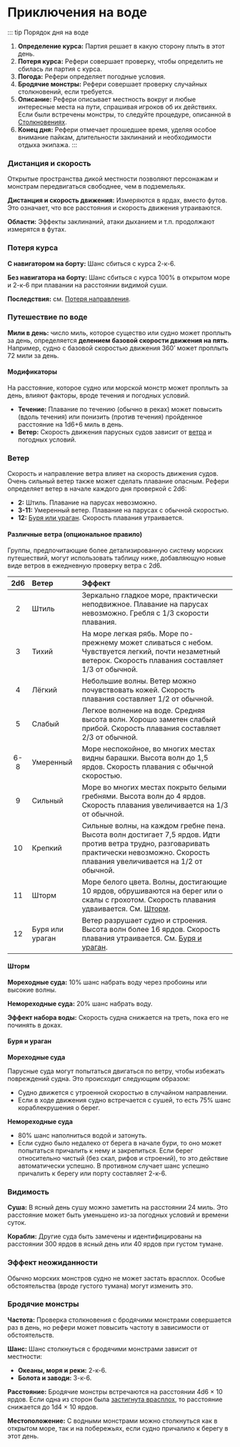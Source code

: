 # Приключения на воде

::: tip Порядок дня на воде
1. **Определение курса:** Партия решает в какую сторону плыть в этот день.
2. **Потеря курса:** Рефери совершает проверку, чтобы определить не сбилась ли партия с курса.
3. **Погода:** Рефери определяет погодные условия.
4. **Бродячие монстры:** Рефери совершает проверку случайных столкновений, если требуется.
5. **Описание:** Рефери описывает местность вокруг и любые интересные места на пути, спрашивая игроков об их действиях. Если были встречены монстры, то следуйте процедуре, описанной в [Столкновениях](encounters.md).
6. **Конец дня:** Рефери отмечает прошедшее время, уделяя особое внимание пайкам, длительности заклинаний и необходимости отдыха экипажа.
:::

### Дистанция и скорость

Открытые пространства дикой местности позволяют персонажам и монстрам передвигаться свободнее, чем в подземельях. 

**Дистанция и скорость движения:** Измеряются в ярдах, вместо футов. Это означает, что все расстояния и скорость движения утраиваются.

**Области:** Эффекты заклинаний, атаки дыханием и т.п. продолжают измерятся в футах.

### Потеря курса

**С навигатором на борту:** Шанс сбиться с курса 2-к-6.

**Без навигатора на борту:** Шанс сбиться с курса 100% в открытом море и 2-к-6 при плавании на расстоянии видимой суши.

**Последствия:** см. [Потеря направления](hazards-challenges.md#потеря-направления).

### Путешествие по воде

**Мили в день:** число миль, которое существо или судно может проплыть за день, определяется **делением базовой скорости движения на пять**. Например, судно с базовой скоростью движения 360’ может проплыть 72 мили за день.

#### Модификаторы

На расстояние, которое судно или морской монстр может проплыть за день, влияют факторы, вроде течения и погодных условий.

- **Течение:** Плавание по течению (обычно в реках) может повысить (вдоль течения) или понизить (против течения) пройденное расстояние на 1d6+6 миль в день.
- **Ветер:** Скорость движения парусных судов зависит от [ветра](#ветер) и погодных условий.

### Ветер

Скорость и направление ветра влияет на скорость движения судов. Очень сильный ветер также может сделать плавание опасным. Рефери определяет ветер в начале каждого дня проверкой с 2d6:

- **2:** Штиль. Плавание на парусах невозможно.
- **3-11:** Умеренный ветер. Плавание на парусах с обычной скоростью.
- **12:** [Буря или ураган](#буря-и-ураган). Скорость плавания утраивается.

#### Различные ветра (опциональное правило)

Группы, предпочитающие более детализированную систему морских путешествий, могут использовать таблицу ниже, добавляющую новые виде ветров в ежедневную проверку ветра с 2d6.

|  2d6  | Ветер           | Эффект                                                                                                                                                                                    |
| :---: | :-------------- | :---------------------------------------------------------------------------------------------------------------------------------------------------------------------------------------- |
|   2   | Штиль           | Зеркально гладкое море, практически неподвижное. Плавание на парусах невозможно. Гребля с 1/3 скорости плавания.                                                                          |
|   3   | Тихий           | На море легкая рябь. Море по-прежнему может сливаться с небом. Чувствуется легкий, почти незаметный ветерок. Скорость плавания составляет 1/3 от обычной.                                 |
|   4   | Лёгкий          | Небольшие волны. Ветер можно почувствовать кожей. Скорость плавания составляет 1/2 от обычной.                                                                                            |
|   5   | Слабый          | Легкое волнение на воде. Средняя высота волн. Хорошо заметен слабый прибой. Скорость плавания составляет 2/3 от обычной.                                                                  |
|  6-8  | Умеренный       | Море неспокойное, во многих местах видны барашки. Высота волн до 1,5 ярдов. Скорость плавания с обычной скоростью.                                                                        |
|   9   | Сильный         | Море во многих местах покрыто белыми гребнями. Высота волн до 4 ярдов. Скорость плавания увеличивается на 1/3 от обычной.                                                                 |
|  10   | Крепкий         | Сильные волны, на каждом гребне пена. Высота волн достигает 7,5 ярдов. Идти против ветра трудно, разговаривать практически невозможно. Скорость плавания увеличивается на 1/2 от обычной. |
|  11   | Шторм           | Море белого цвета. Волны, достигающие 10 ярдов, обрушиваются на берег или о скалы с грохотом. Скорость плавания удваивается. См. [Шторм](#шторм).                                         |
|  12   | Буря или ураган | Ветер разрушает судно и строения. Высота волн более 16 ярдов. Скорость плавания утраивается. См. [Буря и ураган](#буря-и-ураган).                                                         |

#### Шторм

**Мореходные суда:** 10% шанс набрать воду через пробоины или высокие волны.

**Немореходные суда:** 20% шанс набрать воду.

**Эффект набора воды:** Скорость судна снижается на треть, пока его не починять в доках.

#### Буря и ураган

**Мореходные суда** 

Парусные суда могут попытаться двигаться по ветру, чтобы избежать повреждений судна. Это происходит следующим образом:

- Судно движется с утроенной скоростью в случайном направлении.
- Если в ходе движения судно встречается с сушей, то есть 75% шанс кораблекрушения о берег.

**Немореходные суда** 

- 80% шанс наполниться водой и затонуть.
- Если судно было недалеко от берега в начале бури, то оно может попытаться причалить к нему и закрепиться. Если берег относительно чистый (без скал, рифов и строений), то это действие автоматически успешно. В противном случает шанс успешно причалить к берегу или порту составляет 2-к-6.

### Видимость

**Суша:** В ясный день сушу можно заметить на расстоянии 24 миль. Это расстояние может быть уменьшено из-за погодных условий и времени суток.

**Корабли:** Другие суда быть замечены и идентифицированы на расстоянии 300 ярдов в ясный день или 40 ярдов при густом тумане.

### Эффект неожиданности

Обычно морских монстров судно не может застать врасплох. Особые обстоятельства (вроде густого тумана) могут изменить это.

### Бродячие монстры

**Частота:** Проверка столкновения с бродячими монстрами совершается раз в день, но рефери может повысить частоту в зависимости от обстоятельств.

**Шанс:** Шанс столкнуться с бродячими монстрами зависит от местности:

- **Океаны, моря и реки:** 2-к-6.
- **Болота и заводи:** 3-к-6.

**Расстояние:** Бродячие монстры встречаются на расстоянии 4d6 × 10 ярдов. Если одна из сторон была [застигнута врасплох](encounters.md), то расстояние снижается до 1d4 × 10 ярдов.

**Местоположение:** С водными монстрами можно столкнуться как в открытом море, так и на побережьях, если судно причалило к берегу в этот день.
